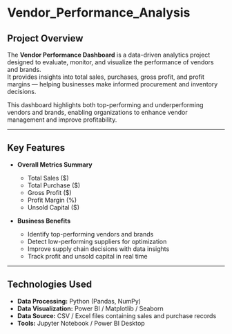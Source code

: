 # Vendor_Performance_Analysis

##  Project Overview
The **Vendor Performance Dashboard** is a data-driven analytics project designed to evaluate, monitor, and visualize the performance of vendors and brands.  
It provides insights into total sales, purchases, gross profit, and profit margins — helping businesses make informed procurement and inventory decisions.

This dashboard highlights both top-performing and underperforming vendors and brands, enabling organizations to enhance vendor management and improve profitability.

---

##  Key Features
- **Overall Metrics Summary**
  - Total Sales ($)
  - Total Purchase ($)
  - Gross Profit ($)
  - Profit Margin (%)
  - Unsold Capital ($)


- **Business Benefits**
  - Identify top-performing vendors and brands  
  - Detect low-performing suppliers for optimization  
  - Improve supply chain decisions with data insights  
  - Track profit and unsold capital in real time  

---

##  Technologies Used
- **Data Processing:** Python (Pandas, NumPy)  
- **Data Visualization:** Power BI / Matplotlib / Seaborn  
- **Data Source:** CSV / Excel files containing sales and purchase records  
- **Tools:** Jupyter Notebook / Power BI Desktop  
